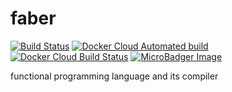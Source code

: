 # faber

[![Build Status](https://travis-ci.com/coord-e/faber.svg?branch=develop)](https://travis-ci.com/coord-e/faber)
[![Docker Cloud Automated build](https://img.shields.io/docker/cloud/automated/coorde/faber.svg)](https://hub.docker.com/r/coorde/faber)
[![Docker Cloud Build Status](https://img.shields.io/docker/cloud/build/coorde/faber.svg)](https://hub.docker.com/r/coorde/faber)
[![MicroBadger Image](https://images.microbadger.com/badges/image/coorde/faber.svg)](https://microbadger.com/images/coorde/faber)

functional programming language and its compiler
